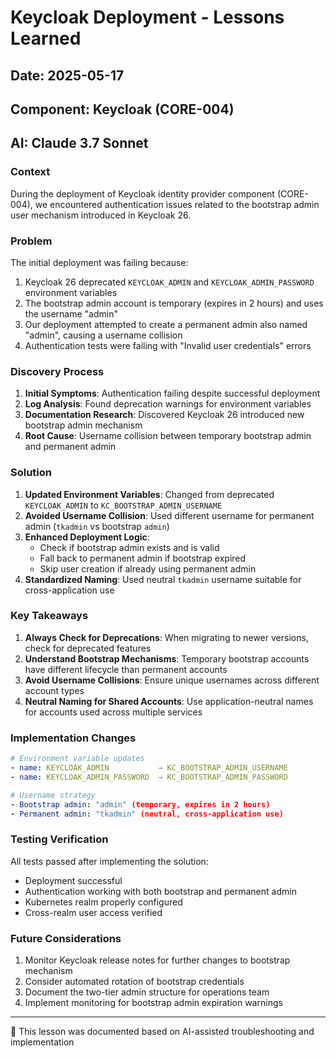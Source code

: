 # Keycloak Deployment - Lessons Learned

## Date: 2025-05-17
## Component: Keycloak (CORE-004)
## AI: Claude 3.7 Sonnet

### Context
During the deployment of Keycloak identity provider component (CORE-004), we encountered authentication issues related to the bootstrap admin user mechanism introduced in Keycloak 26.

### Problem
The initial deployment was failing because:
1. Keycloak 26 deprecated `KEYCLOAK_ADMIN` and `KEYCLOAK_ADMIN_PASSWORD` environment variables
2. The bootstrap admin account is temporary (expires in 2 hours) and uses the username "admin"
3. Our deployment attempted to create a permanent admin also named "admin", causing a username collision
4. Authentication tests were failing with "Invalid user credentials" errors

### Discovery Process
1. **Initial Symptoms**: Authentication failing despite successful deployment
2. **Log Analysis**: Found deprecation warnings for environment variables
3. **Documentation Research**: Discovered Keycloak 26 introduced new bootstrap admin mechanism
4. **Root Cause**: Username collision between temporary bootstrap admin and permanent admin

### Solution
1. **Updated Environment Variables**: Changed from deprecated `KEYCLOAK_ADMIN` to `KC_BOOTSTRAP_ADMIN_USERNAME`
2. **Avoided Username Collision**: Used different username for permanent admin (`tkadmin` vs bootstrap `admin`)
3. **Enhanced Deployment Logic**: 
   - Check if bootstrap admin exists and is valid
   - Fall back to permanent admin if bootstrap expired
   - Skip user creation if already using permanent admin
4. **Standardized Naming**: Used neutral `tkadmin` username suitable for cross-application use

### Key Takeaways
1. **Always Check for Deprecations**: When migrating to newer versions, check for deprecated features
2. **Understand Bootstrap Mechanisms**: Temporary bootstrap accounts have different lifecycle than permanent accounts
3. **Avoid Username Collisions**: Ensure unique usernames across different account types
4. **Neutral Naming for Shared Accounts**: Use application-neutral names for accounts used across multiple services

### Implementation Changes
```yaml
# Environment variable updates
- name: KEYCLOAK_ADMIN           → KC_BOOTSTRAP_ADMIN_USERNAME  
- name: KEYCLOAK_ADMIN_PASSWORD  → KC_BOOTSTRAP_ADMIN_PASSWORD

# Username strategy
- Bootstrap admin: "admin" (temporary, expires in 2 hours)
- Permanent admin: "tkadmin" (neutral, cross-application use)
```

### Testing Verification
All tests passed after implementing the solution:
- Deployment successful
- Authentication working with both bootstrap and permanent admin
- Kubernetes realm properly configured
- Cross-realm user access verified

### Future Considerations
1. Monitor Keycloak release notes for further changes to bootstrap mechanism
2. Consider automated rotation of bootstrap credentials
3. Document the two-tier admin structure for operations team
4. Implement monitoring for bootstrap admin expiration warnings

---
🤖 This lesson was documented based on AI-assisted troubleshooting and implementation